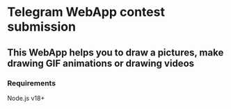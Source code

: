 # Telegram WebApp contest submission

## This WebApp helps you to draw a pictures, make drawing GIF animations or drawing videos

### Requirements

Node.js v18+
